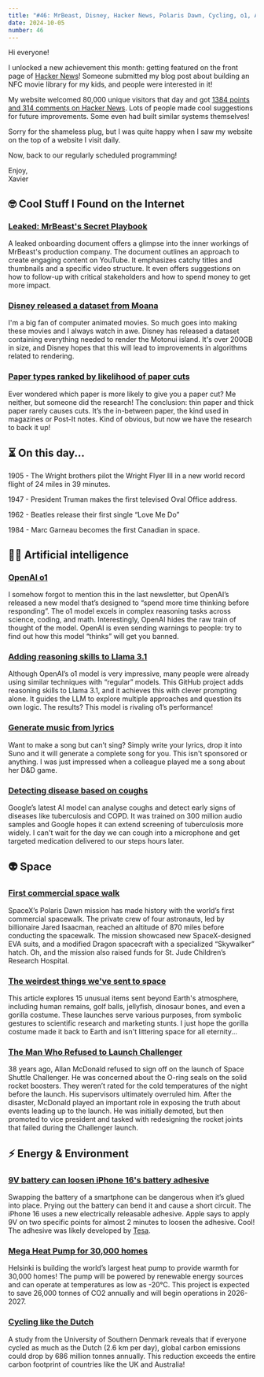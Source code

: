 ```yaml
---
title: "#46: MrBeast, Disney, Hacker News, Polaris Dawn, Cycling, o1, AI Music, Coughing AI, and more!"
date: 2024-10-05
number: 46
---
```


Hi everyone!

I unlocked a new achievement this month: getting featured on the front page of [Hacker News](https://news.ycombinator.com/)!  Someone submitted my blog post about building an NFC movie library for my kids, and people were interested in it!

My website welcomed 80,000 unique visitors that day and got [1384 points and 314 comments on Hacker News](https://news.ycombinator.com/item?id=41479141). Lots of people made cool suggestions for future improvements. Some even had built similar systems themselves!

Sorry for the shameless plug, but I was quite happy when I saw my website on the top of a website I visit daily.

Now, back to our regularly scheduled programming!

Enjoy,  
Xavier

## 🤓 Cool Stuff I Found on the Internet

### [Leaked: MrBeast's Secret Playbook](https://simonwillison.net/2024/Sep/15/how-to-succeed-in-mrbeast-production/)
A leaked onboarding document offers a glimpse into the inner workings of MrBeast's production company. The document outlines an approach to create engaging content on YouTube. It emphasizes catchy titles and thumbnails and a specific video structure. It even offers suggestions on how to follow-up with critical stakeholders and how to spend money to get more impact.



### [Disney released a dataset from Moana](https://www.disneyanimation.com/data-sets/?drawer=/resources/moana-island-scene/)
I'm a big fan of computer animated movies. So much goes into making these movies and I always watch in awe. Disney has released a dataset containing everything needed to render the Motonui island. It's over 200GB in size, and Disney hopes that this will lead to improvements in algorithms related to rendering.



### [Paper types ranked by likelihood of paper cuts](https://phys.org/news/2024-08-paper-likelihood.html)
Ever wondered which paper is more likely to give you a paper cut? Me neither, but someone did the research! The conclusion: thin paper and thick paper rarely causes cuts. It’s the in-between paper, the kind used in magazines or Post-It notes. Kind of obvious, but now we have the research to back it up!



## ⏳ On this day...

1905 - The Wright brothers pilot the Wright Flyer III in a new world record flight of 24 miles in 39 minutes.

1947 - President Truman makes the first televised Oval Office address.

1962 - Beatles release their first single “Love Me Do”

1984 - Marc Garneau becomes the first Canadian in space.

## 🧠🤖 Artificial intelligence

### [OpenAI o1](https://openai.com/index/introducing-openai-o1-preview/)
I somehow forgot to mention this in the last newsletter, but OpenAI’s released a new model that’s designed to “spend more time thinking before responding”. The o1 model excels in complex reasoning tasks across science, coding, and math. Interestingly, OpenAI hides the raw train of thought of the model. OpenAI is even sending warnings to people: try to find out how this model “thinks” will get you banned.


### [Adding reasoning skills to Llama 3.1](https://github.com/bklieger-groq/g1)
Although OpenAI’s o1 model is very impressive, many people were already using similar techniques with “regular” models. This GitHub project adds reasoning skills to Llama 3.1, and it achieves this with clever prompting alone. It guides the LLM to explore multiple approaches and question its own logic. The results? This model is rivaling o1’s performance!


### [Generate music from lyrics](https://suno.com/)
Want to make a song but can’t sing? Simply write your lyrics, drop it into Suno and it will generate a complete song for you. This isn't sponsored or anything. I was just impressed when a colleague played me a song about her D&D game.


### [Detecting disease based on coughs](https://blog.google/technology/health/ai-model-cough-disease-detection/)
Google’s latest AI model can analyse coughs and detect early signs of diseases like tuberculosis and COPD. It was trained on 300 million audio samples and Google hopes it can extend screening of tuberculosis more widely. I can't wait for the day we can cough into a microphone and get targeted medication delivered to our steps hours later.





## 👽 Space

### [First commercial space walk](https://www.space.com/spacex-polaris-dawn-first-private-spacewalk)
SpaceX’s Polaris Dawn mission has made history with the world’s first commercial spacewalk. The private crew of four astronauts, led by billionaire Jared Isaacman, reached an altitude of 870 miles before conducting the spacewalk. The mission showcased new SpaceX-designed EVA suits, and a modified Dragon spacecraft with a specialized “Skywalker” hatch. Oh, and the mission also raised funds for St. Jude Children’s Research Hospital.



### [The weirdest things we've sent to space](https://bigthink.com/hard-science/weird-stuff-sent-into-space/)
This article explores 15 unusual items sent beyond Earth's atmosphere, including human remains, golf balls, jellyfish, dinosaur bones, and even a gorilla costume. These launches serve various purposes, from symbolic gestures to scientific research and marketing stunts. I just hope the gorilla costume made it back to Earth and isn't littering space for all eternity... 



### [The Man Who Refused to Launch Challenger](https://www.npr.org/2021/03/07/974534021/remembering-allan-mcdonald-he-refused-to-approve-challenger-launch-exposed-cover)
38 years ago, Allan McDonald refused to sign off on the launch of Space Shuttle Challenger. He was concerned about the O-ring seals on the solid rocket boosters. They weren’t rated for the cold temperatures of the night before the launch. His supervisors ultimately overruled him. After the disaster, McDonald played an important role in exposing the truth about events leading up to the launch. He was initially demoted, but then promoted to vice president and tasked with redesigning the rocket joints that failed during the Challenger launch.



## ⚡️ Energy & Environment

### [9V battery can loosen iPhone 16's battery adhesive](https://www.ifixit.com/News/100352/we-hot-wired-the-iphone-16)
Swapping the battery of a smartphone can be dangerous when it’s glued into place. Prying out the battery can bend it and cause a short circuit. The iPhone 16 uses a new electrically releasable adhesive. Apple says to apply 9V on two specific points for almost 2 minutes to loosen the adhesive. Cool! The adhesive was likely developed by [Tesa](https://www.tesa.com/en/about-tesa/press-insights/stories/debonding-on-demand.html).



### [Mega Heat Pump for 30,000 homes](https://interestingengineering.com/energy/worlds-largest-heat-pump-finland)
Helsinki is building the world’s largest heat pump to provide warmth for 30,000 homes! The pump will be powered by renewable energy sources and can operate at temperatures as low as -20°C. This project is expected to save 26,000 tonnes of CO2 annually and will begin operations in 2026-2027.




### [Cycling like the Dutch](https://www.euronews.com/green/2023/06/03/on-your-bike-if-we-all-cycled-like-the-dutch-global-emissions-drop-nearly-700-million-tonn)
A study from the University of Southern Denmark reveals that if everyone cycled as much as the Dutch (2.6 km per day), global carbon emissions could drop by 686 million tonnes annually. This reduction exceeds the entire carbon footprint of countries like the UK and Australia!



